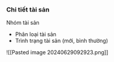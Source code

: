  ### Chi tiết tài sản
 Nhóm tài sản
- Phân loại tài sản
- Trình trạng tài sản (mới, bình thường)

![[Pasted image 20240629092923.png]]